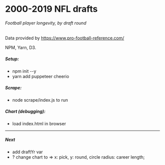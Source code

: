 # 2000-2019 NFL drafts
###### Football player longevity, by draft round

Data provided by https://www.pro-football-reference.com/

NPM, Yarn, D3.

##### Setup:
- npm init --y
- yarn add puppeteer cheerio

##### Scrape:
- node scrape/index.js to run

##### Chart (debugging):
- load index.html in browser


---
##### Next
- add draftYr var
- ? change chart to => x: pick, y: round, circle radius: career length;